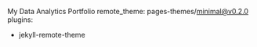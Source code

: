 My Data Analytics Portfolio
remote_theme: pages-themes/minimal@v0.2.0
plugins:
- jekyll-remote-theme
